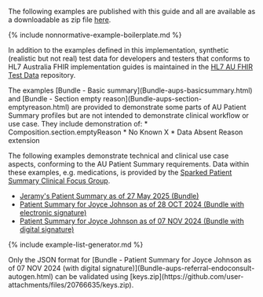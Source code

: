 The following examples are published with this guide and all are available as a downloadable as zip file [here](downloads.html#examples).

{% include nonnormative-example-boilerplate.md %}

In addition to the examples defined in this implementation, synthetic (realistic but not real) test data for developers and testers that conforms to HL7 Australia FHIR implementation guides is maintained in the [HL7 AU FHIR Test Data](https://github.com/hl7au/au-fhir-test-data) repository. 

<!-- ================================================ -->
<!--  use this line to include an autogenerated list of all examples from the remove it if you would like to hand generate it -->

<div class="stu-note" markdown="1">
The examples [Bundle - Basic summary](Bundle-aups-basicsummary.html) and [Bundle - Section empty reason](Bundle-aups-section-emptyreason.html) are provided to demonstrate some parts of AU Patient Summary profiles but are not intended to demonstrate clinical workflow or use case. They include demonstration of:
* Composition.section.emptyReason
* No Known X
* Data Absent Reason extension

The following examples demonstrate technical and clinical use case aspects, conforming to the AU Patient Summary requirements. Data within these examples, e.g. medications, is provided by the [Sparked Patient Summary Clinical Focus Group](https://sparked.csiro.au/index.php/design-groups/).
* [Jeramy's Patient Summary as of 27 May 2025 (Bundle)](Bundle-aups-gpvisit-retrieval.html)
* [Patient Summary for Joyce Johnson as of 28 OCT 2024 (Bundle with electronic signature)](Bundle-aups-referral-endoconsult-curated.html)
* [Patient Summary for Joyce Johnson as of 07 NOV 2024 (Bundle with digital signature)](Bundle-aups-referral-endoconsult-autogen.html)

</div><!-- stu-note -->

{% include example-list-generator.md %}

<div class="stu-note" markdown="1">
Only the JSON format for [Bundle - Patient Summary for Joyce Johnson as of 07 NOV 2024 (with digital signature)](Bundle-aups-referral-endoconsult-autogen.html) can be validated using [keys.zip](https://github.com/user-attachments/files/20766635/keys.zip).

</div><!-- stu-note --><!-- ================================================ -->






